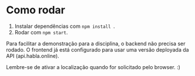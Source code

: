 # Como rodar
1. Instalar dependências com `npm install `.
2. Rodar com `npm start`. 

Para facilitar a demonstração para a disciplina, o backend não precisa ser rodado. O frontend já está configurado para usar uma versão deployada da API (api.habla.online).


Lembre-se de ativar a localização quando for solicitado pelo browser. :) 